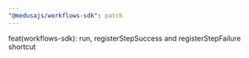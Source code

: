 ```yaml
---
"@medusajs/workflows-sdk": patch
---
```


feat(workflows-sdk): run, registerStepSuccess and registerStepFailure shortcut
